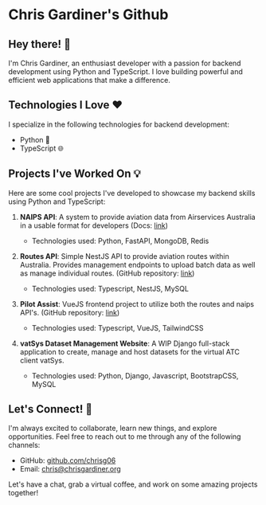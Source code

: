 # Chris Gardiner's Github

## Hey there! 👋

I'm Chris Gardiner, an enthusiast developer with a passion for backend development using Python and TypeScript. I love building powerful and efficient web applications that make a difference.

## Technologies I Love ❤️

I specialize in the following technologies for backend development:

- Python 🐍
- TypeScript 🌐

## Projects I've Worked On 💡

Here are some cool projects I've developed to showcase my backend skills using Python and TypeScript:

1. **NAIPS API**: A system to provide aviation data from Airservices Australia in a usable format for developers (Docs: [link](https://api.chrisgardiner.org/api))
   - Technologies used: Python, FastAPI, MongoDB, Redis

2. **Routes API**: Simple NestJS API to provide aviation routes within Australia. Provides management endpoints to upload batch data as well as manage individual routes. (GitHub repository: [link](https://github.com/chrisg06/routes-api))
   - Technologies used: Typescript, NestJS, MySQL

3. **Pilot Assist**: VueJS frontend project to utilize both the routes and naips API's. (GitHub repository: [link](https://github.com/chrisg06/pilot-assist))
   - Technologies used: Typescript, VueJS, TailwindCSS

4. **vatSys Dataset Management Website**: A WIP Django full-stack application to create, manage and host datasets for the virtual ATC client vatSys.
   - Technologies used: Python, Django, Javascript, BootstrapCSS, MySQL
   
## Let's Connect! 🤝

I'm always excited to collaborate, learn new things, and explore opportunities. Feel free to reach out to me through any of the following channels:

- GitHub: [github.com/chrisg06](https://github.com/chrisg06)
- Email: [chris@chrisgardiner.org](mailto:chris@chrisgardiner.org)

Let's have a chat, grab a virtual coffee, and work on some amazing projects together!
